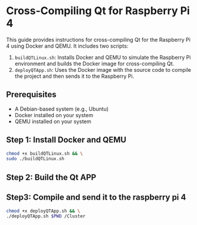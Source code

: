 # Cross-Compiling Qt for Raspberry Pi 4

This guide provides instructions for cross-compiling Qt for the Raspberry Pi 4 using Docker and QEMU. It includes two scripts:
1. `buildQTLinux.sh`: Installs Docker and QEMU to simulate the Raspberry Pi environment and builds the Docker image for cross-compiling Qt.
2. `deployQTApp.sh`: Uses the Docker image with the source code to compile the project and then sends it to the Raspberry Pi.

## Prerequisites

- A Debian-based system (e.g., Ubuntu)
- Docker installed on your system
- QEMU installed on your system

## Step 1: Install Docker and QEMU

```bash
chmod +x buildQTLinux.sh && \
sudo ./buildQTLinux.sh
```

## Step 2: Build the Qt APP


## Step3: Compile and send it to the raspberry pi 4

```bash
chmod +x deployQTApp.sh && \
./deployQTApp.sh $PWD /Cluster
```

